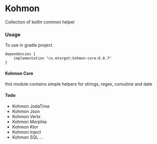 # Kohmon

Collection of kotlin common helper


### Usage

To use in gradle project
    
    dependencies {
        implementation "co.mtarget:kohmon-core:0.0.7"
    }
    

#### Kohmon Core

this module contains simple helpers for strings, regex, coroutine and date

#### Todo

- Kohmon JodaTime
- Kohmon Json
- Kohmon Vertx
- Kohmon Morphia
- Kohmon Ktor
- Kohmon Inject
- Kohmon SQL
...
